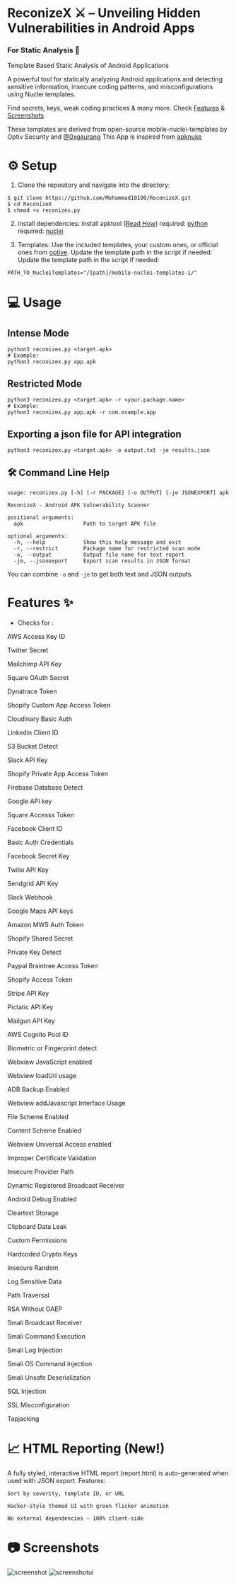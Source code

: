# ReconizeX ⚔️ – Unveiling Hidden Vulnerabilities in Android Apps
### For Static Analysis 🎯

Template Based Static Analysis of Android Applications 

A powerful tool for statically analyzing Android applications and detecting sensitive information, insecure coding patterns, and misconfigurations using Nuclei templates.

Find secrets, keys, weak coding practices & many more. Check [Features](https://github.com/utkarsh24122/apknuke#features-) & [Screenshots](https://github.com/mohammad10100/ReconizeX#-screenshots)

These templates are derived from open-source mobile-nuclei-templates by Optiv Security and [@0xgaurang](https://twitter.com/0xgaurang)
This App is inspired from [apknuke](https://github.com/utkarsh24122/apknuke)


# ⚙ Setup

1. Clone the repository and navigate into the directory:
```
$ git clone https://github.com/Mohammad10100/ReconizeX.git
$ cd ReconizeX
$ chmod +x reconizex.py
```
2. install dependencies:
install apktool ([Read How](https://ibotpeaches.github.io/Apktool/install/))
required: [python](https://www.python.org/downloads/)
required: [nuclei](https://github.com/projectdiscovery/nuclei)

3. Templates:
Use the included templates, your custom ones, or official ones from [optive](https://github.com/optiv/mobile-nuclei-templates). Update the template path in the script if needed:
Update the template path in the script if needed:
```
PATH_TO_NucleiTemplates="/[path]/mobile-nuclei-templates-i/"
```

# 💻 Usage 
## Intense Mode
```
python3 reconizex.py <target.apk>
# Example:
python3 reconizex.py app.apk
```

## Restricted Mode
```
python3 reconizex.py <target.apk> -r <your.package.name>
# Example:
python3 reconizex.py app.apk -r com.example.app
```

## Exporting a json file for API integration
```
python3 reconizex.py <target.apk> -o output.txt -je results.json
```

## 🛠️ Command Line Help
```
usage: reconizex.py [-h] [-r PACKAGE] [-o OUTPUT] [-je JSONEXPORT] apk

ReconizeX - Android APK Vulnerability Scanner

positional arguments:
  apk                   Path to target APK file

optional arguments:
  -h, --help            Show this help message and exit
  -r, --restrict        Package name for restricted scan mode
  -o, --output          Output file name for text report
  -je, --jsonexport     Export scan results in JSON format
  ```

You can combine `-o` and `-je` to get both text and JSON outputs.


# Features ✨

- Checks for :

 AWS Access Key ID 
 
 Twitter Secret 
 
 Mailchimp API Key 
 
 Square OAuth Secret 
 
 Dynatrace Token 
 
 Shopify Custom App Access Token 
 
 Cloudinary Basic Auth 
 
 Linkedin Client ID 
 
 S3 Bucket Detect 
 
 Slack API Key 
 
 Shopify Private App Access Token 
 
 Firebase Database Detect 
 
 Google API key 
 
 Square Accesss Token 
 
 Facebook Client ID 
 
 Basic Auth Credentials 
 
 Facebook Secret Key 
 
 Twilio API Key 
 
 Sendgrid API Key 
 
 Slack Webhook 
 
 Google Maps API keys
 
 Amazon MWS Auth Token 
 
 Shopify Shared Secret 
 
 Private Key Detect 
 
 Paypal Braintree Access Token 
 
 Shopify Access Token 
 
 Stripe API Key 
 
 Pictatic API Key 
 
 Mailgun API Key 
 
 AWS Cognito Pool ID 
 
 Biometric or Fingerprint detect 
 
 Webview JavaScript enabled 
 
 Webview loadUrl usage 
 
 ADB Backup Enabled 
 
 Webview addJavascript Interface Usage 
 
 File Scheme Enabled 
 
 Content Scheme Enabled 
 
 Webview Universal Access enabled 
 
 Improper Certificate Validation 
 
 Insecure Provider Path 
 
 Dynamic Registered Broadcast Receiver 
 
 Android Debug Enabled 
 
 Cleartext Storage
 
 Clipboard Data Leak
 
 Custom Permissions
 
 Hardcoded Crypto Keys
 
 Insecure Random
 
 Log Sensitive Data
 
 Path Traversal
 
 RSA Without OAEP
 
 Smali Broadcast Receiver
 
 Smali Command Execution
 
 Smali Log Injection
 
 Smali OS Command Injection
 
 Smali Unsafe Deserialization
 
 SQL Injection
 
 SSL Misconfiguration
 
 Tapjacking  


# 📈 HTML Reporting (New!)

A fully styled, interactive HTML report (report.html) is auto-generated when used with JSON export.
Features:

    Sort by severity, template ID, or URL

    Hacker-style themed UI with green flicker animation

    No external dependencies — 100% client-side
 

# 📷 Screenshots
![screenshot](https://github.com/user-attachments/assets/ec89f00c-4e8e-46b2-a101-7e3b3ebad069)
![screenshotui](https://github.com/user-attachments/assets/d8f666b8-1808-4487-b4e0-0132f1611bfd)
